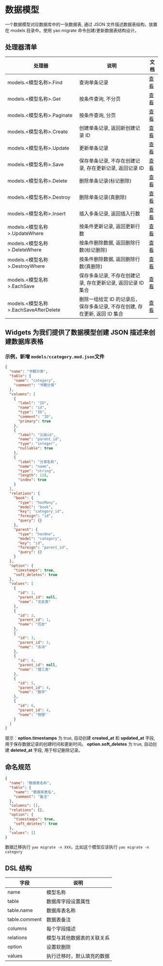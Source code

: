 # 数据模型

一个数据模型对应数据库中的一张数据表, 通过 JSON 文件描述数据表结构，放置在
models 目录中。使用 yao migrate 命令创建/更新数据表结构设计。

## 处理器清单

| 处理器                                 | 说明                                                                       | 文档                                                                                      |
| -------------------------------------- | -------------------------------------------------------------------------- | ----------------------------------------------------------------------------------------- |
| models.<模型名称\>.Find                | 查询单条记录                                                               | [查看](https://github.com/YaoApp/docs-yao/blob/main/model/process/Find.md)                |
| models.<模型名称\>.Get                 | 按条件查询, 不分页                                                         | [查看](https://github.com/YaoApp/docs-yao/blob/main/model/process/Get.md)                 |
| models.<模型名称\>.Paginate            | 按条件查询, 分页                                                           | [查看](https://github.com/YaoApp/docs-yao/blob/main/model/process/Paginate.md)            |
| models.<模型名称\>.Create              | 创建单条记录, 返回新创建记录 ID                                            | [查看](https://github.com/YaoApp/docs-yao/blob/main/model/process/Create.md)              |
| models.<模型名称\>.Update              | 更新单条记录                                                               | [查看](https://github.com/YaoApp/docs-yao/blob/main/model/process/Update.md)              |
| models.<模型名称\>.Save                | 保存单条记录, 不存在创建记录, 存在更新记录, 返回记录 ID                    | [查看](https://github.com/YaoApp/docs-yao/blob/main/model/process/Save.md)                |
| models.<模型名称\>.Delete              | 删除单条记录(标记删除)                                                     | [查看](https://github.com/YaoApp/docs-yao/blob/main/model/process/Delete.md)              |
| models.<模型名称\>.Destroy             | 删除单条记录(真删除)                                                       | [查看](https://github.com/YaoApp/docs-yao/blob/main/model/process/Destroy.md)             |
| models.<模型名称\>.Insert              | 插入多条记录, 返回插入行数                                                 | [查看](https://github.com/YaoApp/docs-yao/blob/main/model/process/Insert.md)              |
| models.<模型名称\>.UpdateWhere         | 按条件更新记录, 返回更新行数                                               | [查看](https://github.com/YaoApp/docs-yao/blob/main/model/process/UpdateWhere.md)         |
| models.<模型名称\>.DeleteWhere         | 按条件删除数据, 返回删除行数(标记删除)                                     | [查看](https://github.com/YaoApp/docs-yao/blob/main/model/process/DeleteWhere.md)         |
| models.<模型名称\>.DestroyWhere        | 按条件删除数据, 返回删除行数(真删除)                                       | [查看](https://github.com/YaoApp/docs-yao/blob/main/model/process/DestroyWhere.md)        |
| models.<模型名称\>.EachSave            | 保存多条记录, 不存在创建记录, 存在更新记录, 返回记录 ID 集合               | [查看](https://github.com/YaoApp/docs-yao/blob/main/model/process/EachSave.md)            |
| models.<模型名称\>.EachSaveAfterDelete | 删除一组给定 ID 的记录后，保存多条记录, 不存在创建, 存在更新, 返回 ID 集合 | [查看](https://github.com/YaoApp/docs-yao/blob/main/model/process/EachSaveAfterDelete.md) |

## Widgets 为我们提供了数据模型创建 JSON 描述来创建数据库表格

### 示例，新增 `models/ccategory.mod.json`文件

```json
{
  "name": "书籍分类",
  "table": {
    "name": "category",
    "comment": "书籍分类"
  },
  "columns": [
    {
      "label": "ID",
      "name": "id",
      "type": "ID",
      "comment": "ID",
      "primary": true
    },
    {
      "label": "父级id",
      "name": "parent_id",
      "type": "integer",
      "nullable": true
    },
    {
      "label": "分类名称",
      "name": "name",
      "type": "string",
      "length": 128,
      "index": true
    }
  ],
  "relations": {
    "book": {
      "type": "hasMany",
      "model": "book",
      "key": "category_id",
      "foreign": "id",
      "query": {}
    },
    "parent": {
      "type": "hasOne",
      "model": "category",
      "key": "id",
      "foreign": "parent_id",
      "query": {}
    }
  },
  "option": {
    "timestamps": true,
    "soft_deletes": true
  },
  "values": [
    {
      "id": 1,
      "parent_id": null,
      "name": "文史类"
    },
    {
      "id": 2,
      "parent_id": 1,
      "name": "历史"
    },
    {
      "id": 3,
      "parent_id": 1,
      "name": "古诗"
    },
    {
      "id": 4,
      "parent_id": null,
      "name": "理工类"
    },
    {
      "id": 5,
      "parent_id": 4,
      "name": "数学"
    },
    {
      "id": 6,
      "parent_id": 4,
      "name": "物理"
    }
  ]
}
```

<Notice type="success">
  提示：<strong>option.timestamps</strong> 为 true, 自动创建
  <strong>created_at</strong> 和 <strong>updated_at</strong> 字段, 用于保存数据记录的创建时间和更新时间。
  <strong>option.soft_deletes</strong> 为 true, 自动创建
  <strong>deleted_at</strong> 字段, 用于标记删除记录。
</Notice>

## 命名规范

```json
{
  "name": "数据表名称",
  "table": {
    "name": "数据库表名",
    "comment": "备注"
  },
  "columns": [],
  "relations": {},
  "option": {
    "timestamps": true,
    "soft_deletes": true
  },
  "values": []
}
```

数据迁移执行 `yao migrate -n XXX`，比如这个模型应该执行 `yao migrate -n category`

## DSL 结构

| 字段          | 说明                       |
| ------------- | -------------------------- |
| name          | 模型名称                   |
| table         | 数据库字段设置属性         |
| table.name    | 数据库表名称               |
| table.comment | 数据表备注                 |
| columns       | 每个字段描述               |
| relations     | 模型与其他数据表的关联关系 |
| option        | 设置软删除                 |
| values        | 执行迁移时，默认填充的数据 |
